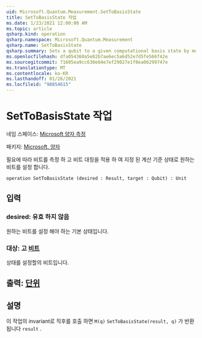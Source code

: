 ```yaml
---
uid: Microsoft.Quantum.Measurement.SetToBasisState
title: SetToBasisState 작업
ms.date: 1/23/2021 12:00:00 AM
ms.topic: article
qsharp.kind: operation
qsharp.namespace: Microsoft.Quantum.Measurement
qsharp.name: SetToBasisState
qsharp.summary: Sets a qubit to a given computational basis state by measuring the qubit and applying a bit flip if needed.
ms.openlocfilehash: dfa054360a5e82b7ae6ec5a6d52e7d5fe566f42e
ms.sourcegitcommit: 71605ea9cc630e84e7ef29027e1f0ea06299747e
ms.translationtype: MT
ms.contentlocale: ko-KR
ms.lasthandoff: 01/26/2021
ms.locfileid: "98854615"
---
```

# <a name="settobasisstate-operation"></a>SetToBasisState 작업

네임 스페이스: [Microsoft 양자 측정](xref:Microsoft.Quantum.Measurement)

패키지: [Microsoft. 양자](https://nuget.org/packages/Microsoft.Quantum.QSharp.Core)


필요에 따라 비트를 측정 하 고 비트 대칭을 적용 하 여 지정 된 계산 기준 상태로 원하는 비트를 설정 합니다.

```qsharp
operation SetToBasisState (desired : Result, target : Qubit) : Unit
```


## <a name="input"></a>입력

### <a name="desired--__invalidresult__"></a>desired: __유효 <Result> 하지 않음__

원하는 비트를 설정 해야 하는 기본 상태입니다.


### <a name="target--qubit"></a>대상: 고 [비트](xref:microsoft.quantum.lang-ref.qubit)

상태를 설정할의 비트입니다.



## <a name="output--unit"></a>출력: [단위](xref:microsoft.quantum.lang-ref.unit)



## <a name="remarks"></a>설명

이 작업의 invariant로 직후를 호출 하면 `M(q)` `SetToBasisState(result, q)` 가 반환 됩니다 `result` .
